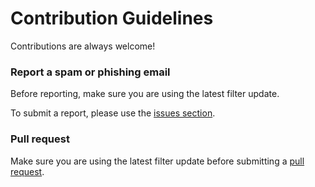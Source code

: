 # Contribution Guidelines

Contributions are always welcome!

### Report a spam or phishing email

Before reporting, make sure you are using the latest filter update.

To submit a report, please use the [issues section](https://github.com/BarhamBasha/GmailSpamFilter/issues).

### Pull request

Make sure you are using the latest filter update before submitting a [pull request](https://github.com/BarhamBasha/GmailSpamFilter/pulls).
